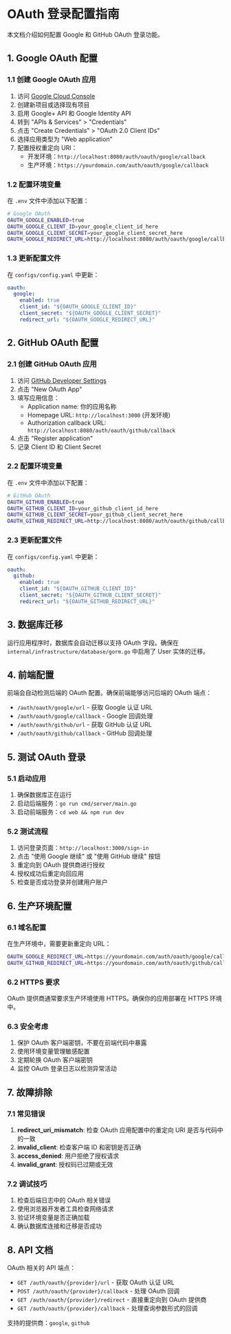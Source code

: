 # OAuth 登录配置指南

本文档介绍如何配置 Google 和 GitHub OAuth 登录功能。

## 1. Google OAuth 配置

### 1.1 创建 Google OAuth 应用

1. 访问 [Google Cloud Console](https://console.cloud.google.com/)
2. 创建新项目或选择现有项目
3. 启用 Google+ API 和 Google Identity API
4. 转到 "APIs & Services" > "Credentials"
5. 点击 "Create Credentials" > "OAuth 2.0 Client IDs"
6. 选择应用类型为 "Web application"
7. 配置授权重定向 URI：
   - 开发环境：`http://localhost:8080/auth/oauth/google/callback`
   - 生产环境：`https://yourdomain.com/auth/oauth/google/callback`

### 1.2 配置环境变量

在 `.env` 文件中添加以下配置：

```bash
# Google OAuth
OAUTH_GOOGLE_ENABLED=true
OAUTH_GOOGLE_CLIENT_ID=your_google_client_id_here
OAUTH_GOOGLE_CLIENT_SECRET=your_google_client_secret_here
OAUTH_GOOGLE_REDIRECT_URL=http://localhost:8080/auth/oauth/google/callback
```

### 1.3 更新配置文件

在 `configs/config.yaml` 中更新：

```yaml
oauth:
  google:
    enabled: true
    client_id: "${OAUTH_GOOGLE_CLIENT_ID}"
    client_secret: "${OAUTH_GOOGLE_CLIENT_SECRET}"
    redirect_url: "${OAUTH_GOOGLE_REDIRECT_URL}"
```

## 2. GitHub OAuth 配置

### 2.1 创建 GitHub OAuth 应用

1. 访问 [GitHub Developer Settings](https://github.com/settings/developers)
2. 点击 "New OAuth App"
3. 填写应用信息：
   - Application name: 你的应用名称
   - Homepage URL: `http://localhost:3000` (开发环境)
   - Authorization callback URL: `http://localhost:8080/auth/oauth/github/callback`
4. 点击 "Register application"
5. 记录 Client ID 和 Client Secret

### 2.2 配置环境变量

在 `.env` 文件中添加以下配置：

```bash
# GitHub OAuth
OAUTH_GITHUB_ENABLED=true
OAUTH_GITHUB_CLIENT_ID=your_github_client_id_here
OAUTH_GITHUB_CLIENT_SECRET=your_github_client_secret_here
OAUTH_GITHUB_REDIRECT_URL=http://localhost:8080/auth/oauth/github/callback
```

### 2.3 更新配置文件

在 `configs/config.yaml` 中更新：

```yaml
oauth:
  github:
    enabled: true
    client_id: "${OAUTH_GITHUB_CLIENT_ID}"
    client_secret: "${OAUTH_GITHUB_CLIENT_SECRET}"
    redirect_url: "${OAUTH_GITHUB_REDIRECT_URL}"
```

## 3. 数据库迁移

运行应用程序时，数据库会自动迁移以支持 OAuth 字段。确保在 `internal/infrastructure/database/gorm.go` 中启用了 User 实体的迁移。

## 4. 前端配置

前端会自动检测后端的 OAuth 配置。确保前端能够访问后端的 OAuth 端点：

- `/auth/oauth/google/url` - 获取 Google 认证 URL
- `/auth/oauth/google/callback` - Google 回调处理
- `/auth/oauth/github/url` - 获取 GitHub 认证 URL  
- `/auth/oauth/github/callback` - GitHub 回调处理

## 5. 测试 OAuth 登录

### 5.1 启动应用

1. 确保数据库正在运行
2. 启动后端服务：`go run cmd/server/main.go`
3. 启动前端服务：`cd web && npm run dev`

### 5.2 测试流程

1. 访问登录页面：`http://localhost:3000/sign-in`
2. 点击 "使用 Google 继续" 或 "使用 GitHub 继续" 按钮
3. 重定向到 OAuth 提供商进行授权
4. 授权成功后重定向回应用
5. 检查是否成功登录并创建用户账户

## 6. 生产环境配置

### 6.1 域名配置

在生产环境中，需要更新重定向 URL：

```bash
OAUTH_GOOGLE_REDIRECT_URL=https://yourdomain.com/auth/oauth/google/callback
OAUTH_GITHUB_REDIRECT_URL=https://yourdomain.com/auth/oauth/github/callback
```

### 6.2 HTTPS 要求

OAuth 提供商通常要求生产环境使用 HTTPS。确保你的应用部署在 HTTPS 环境中。

### 6.3 安全考虑

1. 保护 OAuth 客户端密钥，不要在前端代码中暴露
2. 使用环境变量管理敏感配置
3. 定期轮换 OAuth 客户端密钥
4. 监控 OAuth 登录日志以检测异常活动

## 7. 故障排除

### 7.1 常见错误

1. **redirect_uri_mismatch**: 检查 OAuth 应用配置中的重定向 URI 是否与代码中的一致
2. **invalid_client**: 检查客户端 ID 和密钥是否正确
3. **access_denied**: 用户拒绝了授权请求
4. **invalid_grant**: 授权码已过期或无效

### 7.2 调试技巧

1. 检查后端日志中的 OAuth 相关错误
2. 使用浏览器开发者工具检查网络请求
3. 验证环境变量是否正确加载
4. 确认数据库连接和迁移是否成功

## 8. API 文档

OAuth 相关的 API 端点：

- `GET /auth/oauth/{provider}/url` - 获取 OAuth 认证 URL
- `POST /auth/oauth/{provider}/callback` - 处理 OAuth 回调
- `GET /auth/oauth/{provider}/redirect` - 直接重定向到 OAuth 提供商
- `GET /auth/oauth/{provider}/callback` - 处理查询参数形式的回调

支持的提供商：`google`, `github`
